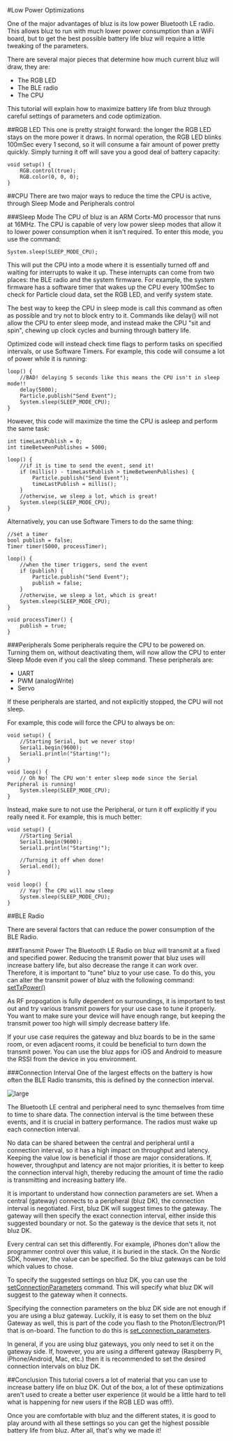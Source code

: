 #Low Power Optimizations

One of the major advantages of bluz is its low power Bluetooth LE radio. This allows bluz to run with much lower power consumption than
a WiFi board, but to get the best possible battery life bluz will require a little tweaking of the parameters.

There are several major pieces that determine how much current bluz will draw, they are:

- The RGB LED
- The BLE radio
- The CPU

This tutorial will explain how to maximize battery life from bluz through careful settings of parameters and code optimization.

##RGB LED
This one is pretty straight forward: the longer the RGB LED stays on the more power it draws. In normal operation, the RGB LED blinks
100mSec every 1 second, so it will consume a fair amount of power pretty quickly. Simply turning it off will save you a good deal of battery
capacity:

```
void setup() {
    RGB.control(true);
    RGB.color(0, 0, 0);
}
```

##CPU
There are two major ways to reduce the time the CPU is active, through Sleep Mode and Peripherals control

###Sleep Mode
The CPU of bluz is an ARM Cortx-M0 processor that runs at 16MHz. The CPU is capable of very low power sleep modes that allow it to
lower power consumption when it isn't required. To enter this mode, you use the command:

```
System.sleep(SLEEP_MODE_CPU);
```

This will put the CPU into a mode where it is essentially turned off and waiting for interrupts to wake it up. These interrupts can come from
two places: the BLE radio and the system firmware. For example, the system firmware has a software timer that wakes up the CPU every 100mSec
to check for Particle cloud data, set the RGB LED, and verify system state.

The best way to keep the CPU in sleep mode is call this command as often as possible and try not to block entry to it. Commands like delay()
will not allow the CPU to enter sleep mode, and instead make the CPU "sit and spin", chewing up clock cycles and burning through battery life.

Optimized code will instead check time flags to perform tasks on specified intervals, or use Software Timers. For example, this code will consume
a lot of power while it is running:

```
loop() {
    //BAD! delaying 5 seconds like this means the CPU isn't in sleep mode!!
    delay(5000);
    Particle.publish("Send Event");
    System.sleep(SLEEP_MODE_CPU);
}

```

However, this code will maximize the time the CPU is asleep and perform the same task:

```
int timeLastPublish = 0;
int timeBetweenPublishes = 5000;

loop() {
    //if it is time to send the event, send it!
    if (millis() - timeLastPublish > timeBetweenPublishes) {
        Particle.publish("Send Event");
        timeLastPublish = millis();
    }
    //otherwise, we sleep a lot, which is great!
    System.sleep(SLEEP_MODE_CPU);
}

```

Alternatively, you can use Software Timers to do the same thing:

```
//set a timer
bool publish = false;
Timer timer(5000, processTimer);

loop() {
    //when the timer triggers, send the event
    if (publish) {
        Particle.publish("Send Event");
        publish = false;
    }
    //otherwise, we sleep a lot, which is great!
    System.sleep(SLEEP_MODE_CPU);
}

void processTimer() {
    publish = true;
}

```

###Peripherals
Some peripherals require the CPU to be powered on. Turning them on, without deactivating them, will now allow the CPU to enter Sleep Mode even
if you call the sleep command. These peripherals are:

- UART
- PWM (analogWrite)
- Servo

If these peripherals are started, and not explicitly stopped, the CPU will not sleep.

For example, this code will force the CPU to always be on:

```
void setup() {
    //Starting Serial, but we never stop!
    Serial1.begin(9600);
    Serial1.println("Starting!");
}

void loop() {
    // Oh No! The CPU won't enter sleep mode since the Serial Peripheral is running!
    System.sleep(SLEEP_MODE_CPU);
}

```

Instead, make sure to not use the Peripheral, or turn it off explicitly if you really need it. For example, this is much better:

```
void setup() {
    //Starting Serial
    Serial1.begin(9600);
    Serial1.println("Starting!");

    //Turning it off when done!
    Serial.end();
}

void loop() {
    // Yay! The CPU will now sleep
    System.sleep(SLEEP_MODE_CPU);
}

```

##BLE Radio

There are several factors that can reduce the power consumption of the BLE Radio.

###Transmit Power
The Bluetooth LE Radio on bluz will transmit at a fixed and specified power. Reducing the transmit power that bluz uses will increase battery life,
but also decrease the range it can work over. Therefore, it is important to "tune" bluz to your use case. To do this, you can alter
the transmit power of bluz with the following command: [setTxPower()](../reference/ble.md#settxpower)

As RF propogation is fully dependent on surroundings, it is important to test out and try various transmit powers for your use case to tune it
properly. You want to make sure your device will have enough range, but keeping the transmit power too high will simply decrease battery life.

If your use case requires the gateway and bluz boards to be in the same room, or even adjacent rooms, it could be beneficial to turn down
the transmit power. You can use the bluz apps for iOS and Android to measure the RSSI from the device in you environment.

###Connection Interval
One of the largest effects on the battery is how often the BLE Radio transmits, this is defined by the connection interval.

![large](/img/connection_interval.png)

The Bluetooth LE central and peripheral need to sync themselves from time to time to share data. The connection interval is the time between these
  events, and it is crucial in battery performance. The radios must wake up each connection interval.

No data can be shared between the central and peripheral until a connection interval, so it has a high impact on throughput and latency. Keeping
the value low is beneficial if those are major considerations. If, however, throughput and latency are not major priorities, it is better to
keep the connection interval high, thereby reducing the amount of time the radio is transmitting and increasing battery life.

It is important to understand how connection parameters are set. When a central (gateway) connects to a peripheral (bluz DK), the connection
interval is negotiated. First, bluz DK will suggest times to the gateway. The gateway will then specify the exact connection interval, either inside
this suggested boundary or not. So the gateway is the device that sets it, not bluz DK.

Every central can set this differently. For example, iPhones don't allow the programmer control over this value, it is buried in the stack. On the Nordic
SDK, however, the value can be specified. So the bluz gateways can be told which values to chose.

To specify the suggested settings on bluz DK, you can use the [setConnectionParameters](../reference/ble.md#setconnectionparametersminimum-maximum)
command. This will specify what bluz DK will suggest to the gateway when it connects.

Specifying the connection parameters on the bluz DK side are not enough if you are using a bluz gateway. Luckily, it is easy to set them on the
bluz Gateway as well, this is part of the code you flash to the Photon/Electron/P1 that is on-board. The function to do this is
[set_connection_parameters](../reference/bluz_gateway.md#set_connection_parameters).

In general, if you are using bluz gateways, you only need to set it on the gateway side. If, however, you are using a different gateway
(Raspberry Pi, iPhone/Android, Mac, etc.) then it is recommended to set the desired connection intervals on bluz DK.

##Conclusion
This tutorial covers a lot of material that you can use to increase battery life on bluz DK. Out of the box, a lot of these optimizations aren't
used to create a better user experience (it would be a little hard to tell what is happening for new users if the RGB LED was off!).

Once you are comfortable with bluz and the different states, it is good to play around with all these settings so you can get the highest possible
battery life from bluz. After all, that's why we made it!







